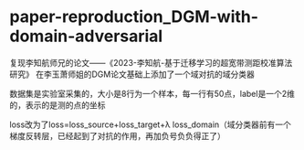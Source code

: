 # paper-reproduction_DGM-with-domain-adversarial

复现李知航师兄的论文——《2023-李知航-基于迁移学习的超宽带测距校准算法研究》
在李玉萧师姐的DGM论文基础上添加了一个域对抗的域分类器

数据集是实验室采集的，大小是8行为一个样本，每一行有50点，label是一个2维的，表示的是测的点的坐标

loss改为了loss=loss_source+loss_target+λ loss_domain（域分类器前有一个梯度反转层，已经起到了对抗的作用，再加负号负负得正了）

